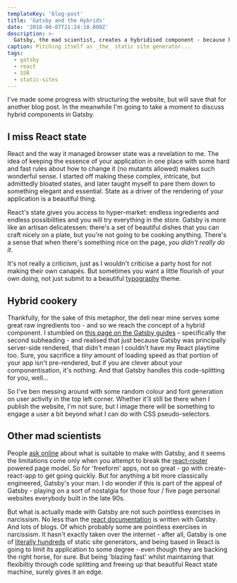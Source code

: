 ```yaml
---
templateKey: 'blog-post'
title: 'Gatsby and the Hybrids'
date: '2018-08-07T21:24:10.000Z'
description: >-
  Gatsby, the mad scientist, creates a hybridised component - because he can.
caption: Pitching itself as _the_ static site generator...
tags:
  - gatsby
  - react
  - SSR
  - static-sites
---
```


I've made some progress with structuring the website, but will save that for another blog post. In the meanwhile I'm going to take a moment to discuss hybrid components in Gatsby.

## I miss React state

React and the way it managed browser state was a revelation to me. The idea of keeping the essence of your application in one place with some hard and fast rules about how to change it (no mutants allowed) makes such wonderful sense. I started off making these complex, intricate, but admittedly bloated states, and later taught myself to pare them down to something elegant and essential. State as a driver of the rendering of your application is a beautiful thing.

React's state gives you access to hyper-market: endless ingredients and endless possibilities and you will try everything in the store. Gatsby is more like an artisan delicatessen: there's a set of beautiful dishes that you can craft nicely on a plate, but you're not going to be cooking anything. There's a sense that when there's something nice on the page, *you didn't really do it*.

It's not really a criticism, just as I wouldn't criticise a party host for not making their own canapés. But sometimes you want a little flourish of your own doing, not just submit to a beautiful [typography](https://kyleamathews.github.io/typography.js/) theme.

## Hybrid cookery

Thankfully, for the sake of this metaphor, the deli near mine serves some great raw ingredients too - and so we reach the concept of a hybrid component. I stumbled on [this page on the Gatsby guides](https://www.gatsbyjs.org/docs/building-apps-with-gatsby/) - specifically the second subheading - and realised that just because Gatsby was principally server-side rendered, that didn't mean I couldn't have my React playtime too. Sure, you sacrifice a *tiny* amount of loading speed as that portion of your app isn't pre-rendered, but if you are clever about your componentisation, it's nothing. And that Gatsby handles this code-splitting for you, well...

So I've ben messing around with some random colour and font generation on user activity in the top left corner. Whether it'll still be there when I publish the website, I'm not sure, but I image there will be something to engage a user a bit beyond what I can do with CSS pseudo-selectors.

## Other mad scientists

People [ask online](https://github.com/gatsbyjs/gatsby/issues/2258) about what is suitable to make with Gatsby, and it seems the limitations come only when you attempt to break the [react-router](https://reacttraining.com/react-router/web/example/basic) powered page model. So for 'freeform' apps, not so great - go with create-react-app to get going quickly. But for anything a bit more classically engineered, Gatsby's your man. I do wonder if this is part of the appeal of Gatsby - playing on a sort of nostalgia for those four / five page personal websites everybody built in the late 90s.

But what is actually made with Gatsby are not such pointless exercises in narcissism. No less than the [react documentation](https://reactjs.org/) is written with Gatsby. And lots of blogs. Of which probably some are pointless exercises in narcissism. It hasn't exactly taken over the internet - after all, Gatsby is one of [literally hundreds](https://www.staticgen.com/) of static site generators, and being based in React is going to limit its application to some degree - even though they are backing the right horse, for sure. But being 'blazing fast' whilst maintaining that flexibiltiy through code splitting and freeing up that beautiful React state machine, surely gives it an edge.